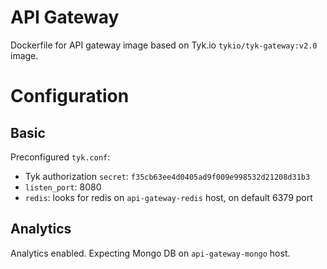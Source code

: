 # API Gateway

Dockerfile for API gateway image based on Tyk.io
`tykio/tyk-gateway:v2.0` image.

# Configuration

## Basic

Preconfigured `tyk.conf`:

- Tyk authorization `secret`: `f35cb63ee4d0405ad9f009e998532d21208d31b3`
- `listen_port`: 8080
- `redis`: looks for redis on `api-gateway-redis` host, on default
  6379 port

## Analytics

Analytics enabled. Expecting Mongo DB on `api-gateway-mongo` host.
